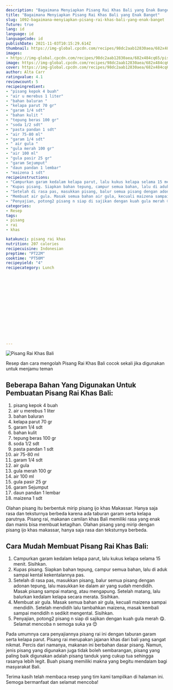 ```yaml
---
description: "Bagaimana Menyiapkan Pisang Rai Khas Bali yang Enak Banget"
title: "Bagaimana Menyiapkan Pisang Rai Khas Bali yang Enak Banget"
slug: 1092-bagaimana-menyiapkan-pisang-rai-khas-bali-yang-enak-banget
future: true
lang: id
language: id
languageCode: id
publishDate: 2021-11-03T10:15:29.614Z 
thumbnail: https://img-global.cpcdn.com/recipes/98dc2aab12830aea/682x484cq65/pisang-rai-khas-bali-foto-resep-utama.png
images:
- https://img-global.cpcdn.com/recipes/98dc2aab12830aea/682x484cq65/pisang-rai-khas-bali-foto-resep-utama.png
image: https://img-global.cpcdn.com/recipes/98dc2aab12830aea/682x484cq65/pisang-rai-khas-bali-foto-resep-utama.png
cover: https://img-global.cpcdn.com/recipes/98dc2aab12830aea/682x484cq65/pisang-rai-khas-bali-foto-resep-utama.png
author: Alta Carr
ratingvalue: 4.1
reviewcount: 5
recipeingredient:
- "pisang kepok 4 buah"
- "air u merebus 1 liter"
- "bahan baluran "
- "kelapa parut 70 gr"
- "garam 1/4 sdt"
- "bahan kulit "
- "tepung beras 100 gr"
- "soda 1/2 sdt"
- "pasta pandan 1 sdt"
- "air 75-80 ml"
- "garam 1/4 sdt"
- " air gula "
- "gula merah 100 gr"
- "air 100 ml"
- "gula pasir 25 gr"
- "garam Sejumput"
- "daun pandan 1 lembar"
- "maizena 1 sdt"
recipeinstructions:
- "Campurkan garam kedalam kelapa parut, lalu kukus kelapa selama 15 menit. Sisihkan."
- "Kupas pisang. Siapkan bahan tepung, campur semua bahan, lalu di aduk sampai kental kekentalannya pas."
- "Setelah di rasa pas, masukkan pisang, balur semua pisang dengan adonan tepung, lalu masukkan ke dalam air yang sudah mendidih. Masak pisang sampai matang, atau mengapung. Setelah matang, lalu balurkan kedalam kelapa secara merata. Sisihkan."
- "Membuat air gula. Masak semua bahan air gula, kecuali maizena sampai mendidih. Setelah mendidih lalu tambahkan maizena, masak kembali sampai mendidih n sedikit mengental. Sisihkan."
- "Penyajian, potong2 pisang n siap di sajikan dengan kuah gula merah 😋. Selamat mencoba n semoga suka ya 😊"
categories:
- Resep
tags:
- pisang
- rai
- khas

katakunci: pisang rai khas 
nutrition: 207 calories
recipecuisine: Indonesian
preptime: "PT22M"
cooktime: "PT50M"
recipeyield: "4"
recipecategory: Lunch


     
    
    
    
    
    
    
    
    
    
    
      
    
---
```



![Pisang Rai Khas Bali](https://img-global.cpcdn.com/recipes/98dc2aab12830aea/682x484cq65/pisang-rai-khas-bali-foto-resep-utama.png)

Resep dan cara mengolah  Pisang Rai Khas Bali cocok sekali jika digunakan untuk menjamu teman

<!--inarticleads1-->

## Beberapa Bahan Yang Digunakan Untuk Pembuatan Pisang Rai Khas Bali:

1. pisang kepok 4 buah
1. air u merebus 1 liter
1. bahan baluran 
1. kelapa parut 70 gr
1. garam 1/4 sdt
1. bahan kulit 
1. tepung beras 100 gr
1. soda 1/2 sdt
1. pasta pandan 1 sdt
1. air 75-80 ml
1. garam 1/4 sdt
1.  air gula 
1. gula merah 100 gr
1. air 100 ml
1. gula pasir 25 gr
1. garam Sejumput
1. daun pandan 1 lembar
1. maizena 1 sdt

Olahan pisang itu berbentuk mirip pisang ijo khas Makassar. Hanya saja rasa dan teksturnya berbeda karena ada taburan garam serta kelapa parutnya. Pisang rai, makanan camilan khas Bali memiliki rasa yang enak dan manis bisa membuat ketagihan. Olahan pisang yang mirip dengan pisang ijo khas makassar, hanya saja rasa dan teksturnya berbeda. 

<!--inarticleads2-->

## Cara Mudah Membuat Pisang Rai Khas Bali:

1. Campurkan garam kedalam kelapa parut, lalu kukus kelapa selama 15 menit. Sisihkan.
1. Kupas pisang. Siapkan bahan tepung, campur semua bahan, lalu di aduk sampai kental kekentalannya pas.
1. Setelah di rasa pas, masukkan pisang, balur semua pisang dengan adonan tepung, lalu masukkan ke dalam air yang sudah mendidih. Masak pisang sampai matang, atau mengapung. Setelah matang, lalu balurkan kedalam kelapa secara merata. Sisihkan.
1. Membuat air gula. Masak semua bahan air gula, kecuali maizena sampai mendidih. Setelah mendidih lalu tambahkan maizena, masak kembali sampai mendidih n sedikit mengental. Sisihkan.
1. Penyajian, potong2 pisang n siap di sajikan dengan kuah gula merah 😋. Selamat mencoba n semoga suka ya 😊


Pada umumnya cara penyajiannya pisang rai ini dengan taburan garam serta kelapa parut. Pisang rai merupakan jajanan khas dari bali yang sangat nikmat. Percis dari namanya, makanan ini berbahan dasar pisang. Namun, jenis pisang yang digunakan juga tidak boleh sembarangan, pisang yang paling baik digunakan adalah pisang tanduk yang cukup tua sehingga rasanya lebih legit. Buah pisang memiliki makna yang begitu mendalam bagi masyarakat Bali. 

Terima kasih telah membaca resep yang tim kami tampilkan di halaman ini. Semoga bermanfaat dan selamat mencoba!
